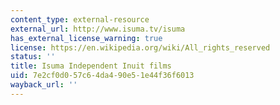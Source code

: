 ```yaml
---
content_type: external-resource
external_url: http://www.isuma.tv/isuma
has_external_license_warning: true
license: https://en.wikipedia.org/wiki/All_rights_reserved
status: ''
title: Isuma Independent Inuit films
uid: 7e2cf0d0-57c6-4da4-90e5-1e44f36f6013
wayback_url: ''
---
```

